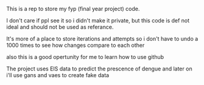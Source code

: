 This is a rep to store my fyp (final year project) code. 

I don't care if ppl see it so i didn't make it private, but this code is def not ideal and should not be used as referance.

It's more of a place to store iterations and attempts so i don't have to undo a 1000 times to see how changes compare to each other

also this is a good opertunity for me to learn how to use github


The project uses EIS data to predict the prescence of dengue and later on i'll use gans and vaes to create fake data
